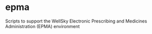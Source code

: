 # epma
Scripts to support the WellSky Electronic Prescribing and Medicines Administration (EPMA) environment
